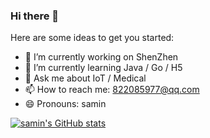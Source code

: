 ### Hi there 👋

Here are some ideas to get you started:

- 🔭 I’m currently working on ShenZhen
- 🌱 I’m currently learning Java / Go / H5
- 💬 Ask me about IoT / Medical
- 📫 How to reach me: 822085977@qq.com
- 😄 Pronouns: samin

[![samin's GitHub stats](https://github-readme-stats.vercel.app/api?username=SaminZou)](https://github.com/anuraghazra/github-readme-stats)

